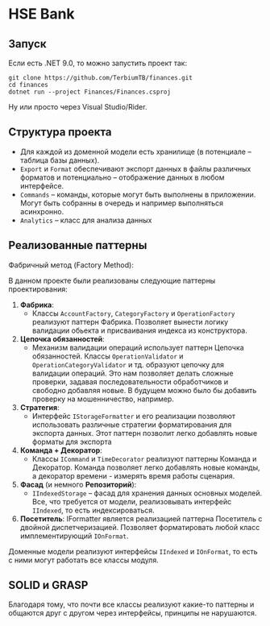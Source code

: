 # HSE Bank
## Запуск
Если есть .NET 9.0, то можно запустить проект так: 
```aiignore
git clone https://github.com/TerbiumTB/finances.git
cd finances
dotnet run --project Finances/Finances.csproj
```
Ну или просто через Visual Studio/Rider.

## Структура проекта
- Для каждой из доменной модели есть хранилище (в потенциале – таблица базы данных). 
- `Export` и `Format` обеспечивают экспорт данных в файлы различных форматов и потенциально – отображение данных в любом интерфейсе.
- `Commands` – команды, которые могут быть выполнены в приложении. Могут быть собранны в очередь и например выполняться асинхронно.
- `Analytics` – класс для анализа данных
## Реализованные паттерны
Фабричный метод (Factory Method):


В данном проекте были реализованы следующие паттерны проектирования:

1. **Фабрика**:
    - Классы `AccountFactory`, `CategoryFactory` и `OperationFactory` реализуют паттерн Фабрика. Позволяет вынести логику валидации обьекта и присваивания индекса из конструктора.
2. **Цепочка обязанностей**:
    - Механизм валидации операций использует паттерн Цепочка обязанностей. Классы `OperationValidator` и `OperationCategoryValidator` и тд. образуют цепочку для валидации операций.
   Это нам позволяет делать сложные проверки, задавая последовательности обработчиков и свободно добавляя новые. В будущем можно было бы добавить проверку на мошенничество, например.
3. **Стратегия**:
    - Интерфейс `IStorageFormatter` и его реализации позволяют использовать различные стратегии форматирования для экспорта данных. Этот паттерн позволит легко добавлять новые форматы для экспорта
4. **Команда + Декоратор**:
    - Классы `ICommand` и `TimeDecorator` реализуют паттерны Команда и Декоратор. Команда позволяет легко добавлять новые команды, а декоратор времени - измерять время работы сценария.
5. **Фасад** (и немного **Репозиторий**):
    - `IIndexedStorage` – фасад для хранения данных основных моделей. Все, что требуется от модели, реализовывать интерфейс `IIndexed`, то есть индексироваться.
6. **Посетитель**:
    IFormatter является реализацией паттерна Посетитель с двойной диспетчеризацией. Позволяет форматировать любой класс имплементирующий `IOnFormat`.

Доменные модели реализуют интерфейсы `IIndexed` и `IOnFormat`, то есть с ними могут работать все классы модуля.

## SOLID и GRASP
Благодаря тому, что почти все классы реализуют какие-то паттерны и общаются друг с другом через интерфейсы, принципы не нарушаются.
